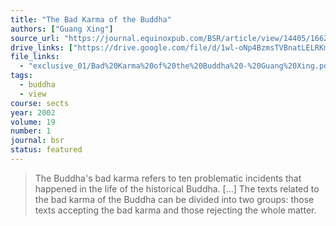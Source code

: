 ```yaml
---
title: "The Bad Karma of the Buddha"
authors: ["Guang Xing"]
source_url: "https://journal.equinoxpub.com/BSR/article/view/14405/16626"
drive_links: ["https://drive.google.com/file/d/1wl-oNp4BzmsTVBnatLELRKmUVZsK4n_K/view?usp=drivesdk"]
file_links:
  - "exclusive_01/Bad%20Karma%20of%20the%20Buddha%20-%20Guang%20Xing.pdf"
tags:
  - buddha
  - view
course: sects
year: 2002
volume: 19
number: 1
journal: bsr
status: featured
---
```


> The Buddha's bad karma refers to ten problematic incidents that happened in the life of the historical Buddha. [...] The texts related to the bad karma of the Buddha can be divided into two groups: those texts accepting the bad karma and those rejecting the whole matter.

